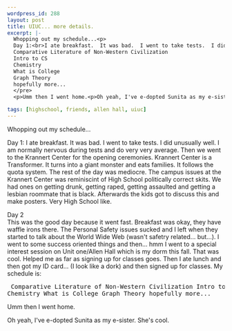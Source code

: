 ```yaml
--- 
wordpress_id: 288
layout: post
title: UIUC... more details.
excerpt: |-
  Whopping out my schedule...<p>
  Day 1:<br>I ate breakfast.  It was bad.  I went to take tests.  I did unusually well.  I am normally nervous during tests and do very very average.  Then we went to the Kranner Center for the opening ceremonies.  Krannert Center is a Transformer.  It turns into a giant monster and eats families.  It follows the quota system.  The rest of the day was mediocre.  The campus issues at the Krannert Center was reminiscint of High School politically correct skits.  We had ones on getting drunk, getting raped, getting assaulted and getting a lesbian roommate that is black.  Afterwards the kids got to discuss this and make posters.  Very High School like.<p>Day 2<br>This was the good day because it went fast.  Breakfast was okay, they have waffle irons there.  The Personal Safety issues sucked and I left when they started to talk about the World Wide Web (wasn't safetry related... but...).  I went to some success oriented things and then... hmm I went to a special interest session on Unit one/Allen Hall which is my dorm this fall.  That was cool.  Helped me as far as signing up for classes goes.  Then I ate lunch and then got my ID card... (I look like a dork) and then signed up for classes.  My schedule is:<pre>
  Comparative Literature of Non-Western Civilization
  Intro to CS
  Chemistry
  What is College
  Graph Theory
  hopefully more...
  </pre>
  <p>Umm then I went home.<p>Oh yeah, I've e-dopted Sunita as my e-sister.  She's cool.

tags: [highschool, friends, allen hall, uiuc]
---
```


Whopping out my schedule...

Day 1:
I ate breakfast.  It was bad.  I went to take tests.  I did unusually well.  I am normally nervous during tests and do very very average.  Then we went to the Krannert Center for the opening ceremonies.  Krannert Center is a Transformer.  It turns into a giant monster and eats families.  It follows the quota system.  The rest of the day was mediocre.  The campus issues at the Krannert Center was reminiscint of High School politically correct skits.  We had ones on getting drunk, getting raped, getting assaulted and getting a lesbian roommate that is black.  Afterwards the kids got to discuss this and make posters.  Very High School like.<p>Day 2<br>This was the good day because it went fast.  Breakfast was okay, they have waffle irons there.  The Personal Safety issues sucked and I left when they started to talk about the World Wide Web (wasn't safetry related... but...).  I went to some success oriented things and then... hmm I went to a special interest session on Unit one/Allen Hall which is my dorm this fall.  That was cool.  Helped me as far as signing up for classes goes.  Then I ate lunch and then got my ID card... (I look like a dork) and then signed up for classes.  My schedule is:<pre>
Comparative Literature of Non-Western Civilization
Intro to CS
Chemistry
What is College
Graph Theory
hopefully more...
</pre>
<p>Umm then I went home.<p>Oh yeah, I've e-dopted Sunita as my e-sister.  She's cool.
